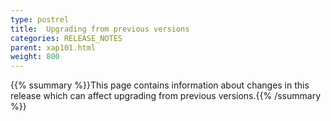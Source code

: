 ```yaml
---
type: postrel
title:  Upgrading from previous versions
categories: RELEASE_NOTES
parent: xap101.html
weight: 800
---
```


{{% ssummary %}}This page contains information about changes in this release which can affect upgrading from previous versions.{{% /ssummary %}}

